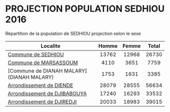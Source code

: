 # PROJECTION POPULATION SEDHIOU 2016
	
Répartition de la population de SEDHIOU projection selon le sexe
	
| Localite  | Homme | Femme | Total |
| --------- |:-----:|:-----:|:-----:|
| [Commune de SEDHIOU](SEDHIOU) | 13762 | 12968 | 26730 |
| [Commune de MARSASSOUM](MARSASSOUM) | 4110 | 3651 | 7759 |
| [Commune de DIANAH MALARY](DIANAH MALARY) | 1753 | 1631 | 3385 |
| [Arrondissement de DIENDE](DIENDE) | 28079 | 28555 | 56634 |
| [Arrondissement de DJIBABOUYA](DJIBABOUYA) | 17240 | 16293 | 33532 |
| [Arrondissement de DJIREDJI](DJIREDJI) | 20033 | 18983 | 39015 |
